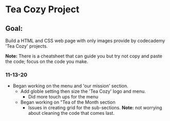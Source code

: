 # Tea Cozy Project

## **Goal:**

Build a HTML and CSS web page with only images provide by codecademy 'Tea Cozy' projects.

**Note:** There is a cheatsheet that can guide you but try not copy and paste the code; focus on the code you make.

### **11-13-20**

- Began working on the menu and 'our mission' section.
  - Add globle setting then size the 'Tea Cozy' logo and menu.
    - Did more touch ups for the menu
  - Began working on "Tea of the Month section
    - Issues in creating grid for the sub-sections.
**Note:** not worrying about cleaning the code that comes last.
  